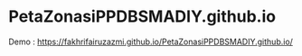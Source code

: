 # PetaZonasiPPDBSMADIY.github.io

Demo : https://fakhrifairuzazmi.github.io/PetaZonasiPPDBSMADIY.github.io/
